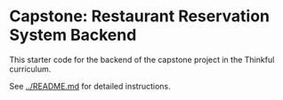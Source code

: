 # Capstone: Restaurant Reservation System Backend

This starter code for the backend of the capstone project in the Thinkful curriculum.

See [../README.md](../README.md) for detailed instructions.
